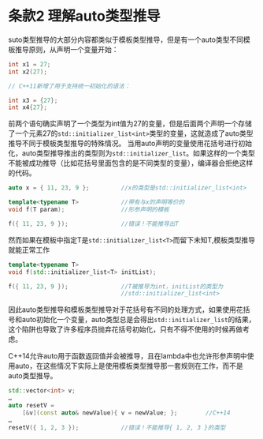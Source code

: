 # 条款2 理解auto类型推导

suto类型推导的大部分内容都类似于模板类型推导，但是有一个auto类型不同模板推导原则，从声明一个变量开始：

```cpp
int x1 = 27;
int x2(27);

// C++11新增了用于支持统一初始化的语法：

int x3 = {27};
int x4{27};
```

前两个语句确实声明了一个类型为int值为27的变量，但是后面两个声明一个存储了一个元素27的`std::initializer_list<int>`类型的变量，这就造成了auto类型推导不同于模板类型推导的特殊情况。
当用auto声明的变量使用花括号进行初始化，auto类型推导推出的类型则为`std::initializer_list`。如果这样的一个类型不能被成功推导（比如花括号里面包含的是不同类型的变量），编译器会拒绝这样的代码。

```cpp
auto x = { 11, 23, 9 };         //x的类型是std::initializer_list<int>

template<typename T>            //带有与x的声明等价的
void f(T param);                //形参声明的模板

f({ 11, 23, 9 });               //错误！不能推导出T
```

然而如果在模板中指定T是`std::initializer_list<T>`而留下未知T,模板类型推导就能正常工作

```cpp
template<typename T>
void f(std::initializer_list<T> initList);

f({ 11, 23, 9 });               //T被推导为int，initList的类型为
                                //std::initializer_list<int>
```

因此auto类型推导和模板类型推导对于花括号有不同的处理方式，如果使用花括号和auto初始化一个变量，auto类型总是会得出`std::initializer_list`的结果，这个陷阱也导致了许多程序员抛弃花括号初始化，只有不得不使用的时候再做考虑。

C++14允许auto用于函数返回值并会被推导，且在lambda中也允许形参声明中使用auto，在这些情况下实际上是使用模板类型推导那一套规则在工作，而不是auto类型推导。

```cpp
std::vector<int> v;
…
auto resetV = 
    [&v](const auto& newValue){ v = newValue; };        //C++14
…
resetV({ 1, 2, 3 });            //错误！不能推导{ 1, 2, 3 }的类型

```

